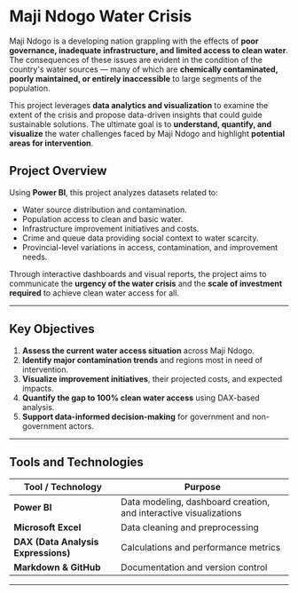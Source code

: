 #  Maji Ndogo Water Crisis

Maji Ndogo is a developing nation grappling with the effects of **poor governance, inadequate infrastructure, and limited access to clean water**. The consequences of these issues are evident in the condition of the country's water sources — many of which are **chemically contaminated, poorly maintained, or entirely inaccessible** to large segments of the population.

This project leverages **data analytics and visualization** to examine the extent of the crisis and propose data-driven insights that could guide sustainable solutions. The ultimate goal is to **understand, quantify, and visualize** the water challenges faced by Maji Ndogo and highlight **potential areas for intervention**.



## Project Overview

Using **Power BI**, this project analyzes datasets related to:

- Water source distribution and contamination.
- Population access to clean and basic water.
- Infrastructure improvement initiatives and costs.
- Crime and queue data providing social context to water scarcity.
- Provincial-level variations in access, contamination, and improvement needs.

Through interactive dashboards and visual reports, the project aims to communicate the **urgency of the water crisis** and the **scale of investment required** to achieve clean water access for all.

---

## Key Objectives

1. **Assess the current water access situation** across Maji Ndogo.  
2. **Identify major contamination trends** and regions most in need of intervention.  
3. **Visualize improvement initiatives**, their projected costs, and expected impacts.  
4. **Quantify the gap to 100% clean water access** using DAX-based analysis.  
5. **Support data-informed decision-making** for government and non-government actors.

---

## Tools and Technologies

| Tool / Technology | Purpose |
|--------------------|----------|
| **Power BI** | Data modeling, dashboard creation, and interactive visualizations |
| **Microsoft Excel** | Data cleaning and preprocessing |
| **DAX (Data Analysis Expressions)** | Calculations and performance metrics |
| **Markdown & GitHub** | Documentation and version control |

---
